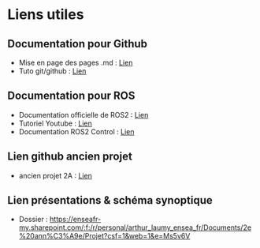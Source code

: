 # Liens utiles

## Documentation pour Github

- Mise en page des pages .md : [Lien](https://docs.github.com/fr/get-started/writing-on-github/getting-started-with-writing-and-formatting-on-github/basic-writing-and-formatting-syntax)
- Tuto git/github : [Lien](https://youtu.be/tRZGeaHPoaw?si=A00R2zRJJc8fqSKF)

## Documentation pour ROS

-  Documentation officielle de ROS2 : [Lien](https://docs.ros.org/en/iron/index.html)
-  Tutoriel Youtube : [Lien](https://www.youtube.com/watch?v=0aPbWsyENA8&list=PLLSegLrePWgJudpPUof4-nVFHGkB62Izy)
-  Documentation ROS2 Control : [Lien](https://control.ros.org/humble/index.html)

## Lien github ancien projet

- ancien projet 2A : [Lien](https://github.com/GuillaumePtj/BOB)

## Lien présentations & schéma synoptique

- Dossier : https://enseafr-my.sharepoint.com/:f:/r/personal/arthur_laumy_ensea_fr/Documents/2e%20ann%C3%A9e/Projet?csf=1&web=1&e=Ms5v6V 
